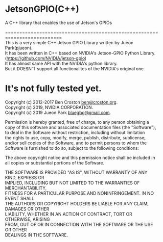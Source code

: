 # JetsonGPIO(C++)
A C++ library that enables the use of Jetson's GPIOs  

==========================================================================  
This is a very simple C++ Jetson GPIO Library written by Jueon Park(pjueon).   
It has been written in C++ based on NVIDIA's Jetson-GPIO Python Library.  
(https://github.com/NVIDIA/jetson-gpio)  
It has almost same API with the NVIDIA's python library.   
But it DOESN'T support all functionalites of the NVIDIA's original one.   

It's not fully tested yet.  
==========================================================================  


Copyright (c) 2012-2017 Ben Croston <ben@croston.org>.  
Copyright (c) 2019, NVIDIA CORPORATION.   
Copyright (c) 2019 Jueon Park <bluegbg@gmail.com>.  

Permission is hereby granted, free of charge, to any person obtaining a  
copy of this software and associated documentation files (the "Software"),  
to deal in the Software without restriction, including without limitation  
the rights to use, copy, modify, merge, publish, distribute, sublicense,  
and/or sell copies of the Software, and to permit persons to whom the  
Software is furnished to do so, subject to the following conditions:  
  
The above copyright notice and this permission notice shall be included in  
all copies or substantial portions of the Software.  
  
THE SOFTWARE IS PROVIDED "AS IS", WITHOUT WARRANTY OF ANY KIND, EXPRESS OR  
IMPLIED, INCLUDING BUT NOT LIMITED TO THE WARRANTIES OF MERCHANTABILITY,  
FITNESS FOR A PARTICULAR PURPOSE AND NONINFRINGEMENT.  IN NO EVENT SHALL  
THE AUTHORS OR COPYRIGHT HOLDERS BE LIABLE FOR ANY CLAIM, DAMAGES OR OTHER  
LIABILITY, WHETHER IN AN ACTION OF CONTRACT, TORT OR OTHERWISE, ARISING  
FROM, OUT OF OR IN CONNECTION WITH THE SOFTWARE OR THE USE OR OTHER  
DEALINGS IN THE SOFTWARE.  

